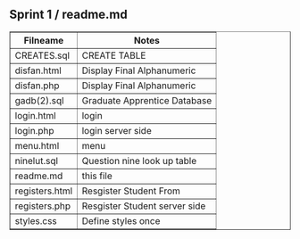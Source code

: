<html>
<head>

</head>
<body>
   <h2>Sprint 1 / readme.md</h2>
<table width="100%" border="1" style="border-collapse:collapse;">
<thead><tr>
   <th><strong>Filneame</strong></th>
   <th><strong>Notes</strong></th>
</thead>

   <td>CREATES.sql</td>
   <td>CREATE TABLE </td>
      </tr>
   <td>disfan.html</td>
   <td>Display Final Alphanumeric</td>
      </tr>
   <td>disfan.php</td>
   <td>Display Final Alphanumeric</td>
      </tr>
   <td>gadb(2).sql</td>
   <td>Graduate Apprentice Database</td>
      </tr>
   <td>login.html</td>
   <td>login</td>
      </tr>
   <td>login.php</td>
   <td>login server side</td>
      </tr>
   <td>menu.html</td>
   <td>menu</td>
      </tr>
   <td>ninelut.sql</td>
   <td>Question nine look up table</td>
        </tr>
              </tr>
   <td>readme.md</td>
   <td>this file</td>
      </tr>
   <td>registers.html</td>
   <td>Resgister Student From</td>
        </tr>
   <td>registers.php</td>
   <td>Resgister Student server side</td>
        </tr>
   <td>styles.css</td>
   <td>Define styles once</td>
   
 
</table>
